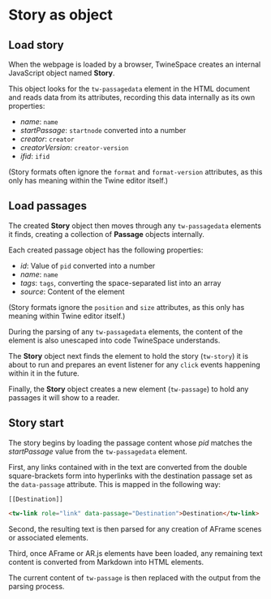 # Story as object

## Load story

When the webpage is loaded by a browser, TwineSpace creates an internal JavaScript object named **Story**.

This object looks for the `tw-passagedata` element in the HTML document and reads data from its attributes, recording this data internally as its own properties:

* *name*: `name`
* *startPassage*: `startnode` converted into a number
* *creator*: `creator`
* *creatorVersion*: `creator-version`
* *ifid*: `ifid`

(Story formats often ignore the `format` and `format-version` attributes, as this only has meaning within the Twine editor itself.)

## Load passages

The created **Story** object then moves through any `tw-passagedata` elements it finds, creating a collection of **Passage** objects internally.

Each created passage object has the following properties:

* *id*: Value of `pid` converted into a number
* *name*: `name`
* *tags*: `tags`, converting the space-separated list into an array
* *source*: Content of the element

(Story formats ignore the `position` and `size` attributes, as this only has meaning within Twine editor itself.)

During the parsing of any `tw-passagedata` elements, the content of the element is also unescaped into code TwineSpace understands.

The **Story** object next finds the element to hold the story (`tw-story`) it is about to run and prepares an event listener for any `click` events happening within it in the future.

Finally, the **Story** object creates a new element (`tw-passage`) to hold any passages it will show to a reader.

## Story start

The story begins by loading the passage content whose *pid* matches the *startPassage* value from the `tw-passagedata` element.

First, any links contained with in the text are converted from the double square-brackets form into hyperlinks with the destination passage set as the `data-passage` attribute. This is mapped in the following way:

```twee
[[Destination]]
```

```html
<tw-link role="link" data-passage="Destination">Destination</tw-link>
```

Second, the resulting text is then parsed for any creation of AFrame scenes or associated elements.

Third, once AFrame or AR.js elements have been loaded, any remaining text content is converted from Markdown into HTML elements.

The current content of `tw-passage` is then replaced with the output from the parsing process.
